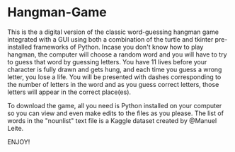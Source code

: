 # Hangman-Game
This is the a digital version of the classic word-guessing hangman game integrated with a GUI using both a combination of the turtle and tkinter pre-installed frameworks of Python.
Incase you don't know how to play hangman, the computer will choose a random word and you will have to try to guess that word by guessing letters. You have 11 lives before your character is fully drawn and gets hung, and each time you guess a wrong letter, you lose a life. You will be presented with dashes corresponding to the number of letters in the word and as you guess correct letters, those letters will appear in the correct place(es).

To download the game, all you need is Python installed on your computer so you can view and even make edits to the files as you please.
The list of words in the "nounlist" text file is a Kaggle dataset created by @Manuel Leite.

ENJOY!
